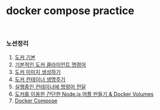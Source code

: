 # docker compose practice

<br>

### 노션정리

1. [도커 기본](https://www.notion.so/benefitplus/1919d3d00fca49599d552995c8ec3870)<br>
2. [기본적인 도커 클라이언트 명령어](https://www.notion.so/benefitplus/3.c115888132de4dd485c055ad886c3af1)<br>
3. [도커 이미지 생성하기](https://www.notion.so/benefitplus/ddec99ff7b4e4f05ba562ee4f9efa916)<br>
4. [도커 컨테이너 생명주기](https://www.notion.so/benefitplus/35e4757c8db948509502e3f837546bf4)<br>
5. [실행중인 컨테이너에 명령어 전달](https://www.notion.so/benefitplus/7e93ea5bc39840ffae774a9516adacb6)<br>
6. [도커를 이용한 간단한 Node.js 어플 만들기 & Docker Volumes](https://www.notion.so/benefitplus/Node-js-Docker-Volumes-68e4fb7449074e689d049c2c17195462)<br>
7. [Docker Compose ](https://www.notion.so/benefitplus/Docker-Compose-e6cc66e7c4014e15ac34849bb267a972)<br>

